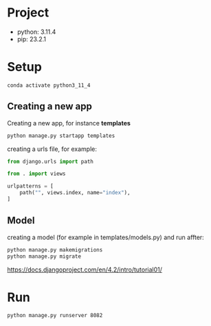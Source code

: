 # Project

- python: 3.11.4
- pip: 23.2.1

# Setup

```
conda activate python3_11_4
```

## Creating a new app

Creating a new app, for instance **templates**

```sh
python manage.py startapp templates
```

creating a urls file, for example:

```py
from django.urls import path

from . import views

urlpatterns = [
    path("", views.index, name="index"),
]
```

## Model

creating a model (for example in templates/models.py) and run affter:

```sh
python manage.py makemigrations
python manage.py migrate
```

https://docs.djangoproject.com/en/4.2/intro/tutorial01/

# Run

```
python manage.py runserver 8082
```

